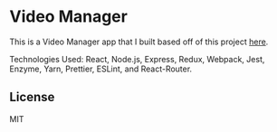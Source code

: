 # Video Manager

This is a Video Manager app that I built based off of this project [here][gh-page].

Technologies Used: React, Node.js, Express, Redux, Webpack, Jest, Enzyme, Yarn, Prettier, ESLint, and React-Router.

## License

MIT

[gh-page]: http://btholt.github.io/complete-intro-to-react/
